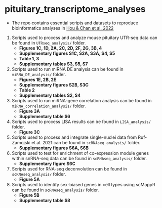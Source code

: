 # pituitary_transcriptome_analyses
* The repo contains essential scripts and datasets to reproduce bioinformatics analyses in [Hou &amp; Chan et al. 2022](https://www.biorxiv.org/content/10.1101/2022.01.05.475069v1?rss=1) 

1. Scripts used to process and analyze mouse pituitary UTR-seq data can be found in `UTRseq_analysis/` folder.
   * **Figures 1C, 1D, 2A, 2C, 2D, 2F, 2G, 3B, 4**
   * **Supplementary figures S1C, S2A, S3A, S4, S5**
   * **Table 1, 3**
   * **Supplementary tables S3, S5, S7**
2. Scripts used to run miRNA DE analysis can be found in `miRNA_DE_analysis/` folder.
   * **Figures 1E, 2B, 2E**
   * **Supplementary figures S2B, S3C**
   * **Table 2**
   * **Supplementary tables S2, S4**
3. Scripts used to run miRNA-gene correlation analysis can be found in `miRNA_correlation_analysis/` folder.
   * **Figure 3A**
   * **Supplementary table S6**
4. Scripts used to process LISA results can be found in `LISA_analysis/` folder.
   * **Figure 3C**
5. Scripts used to process and integrate single-nuclei data from Ruf-Zamojski et al. 2021 can be found in `scRNAseq_analysis/` folder.
   * **Supplementary figures S6A, S6B**
5. Scripts used to test for enrichment of co-expression module genes within snRNA-seq data can be found in `scRNAseq_analysis/` folder.
   * **Supplementary figure S6C**
6. Scripts used for RNA-seq deconvolution can be found in `scRNAseq_analysis/` folder.
   * **Figure 5A**
7. Scripts used to identify sex-biased genes in cell types using scMappR can be found in `scRNAseq_analysis/` folder.
   * **Figure 5B**
   * **Supplementary table S8**


